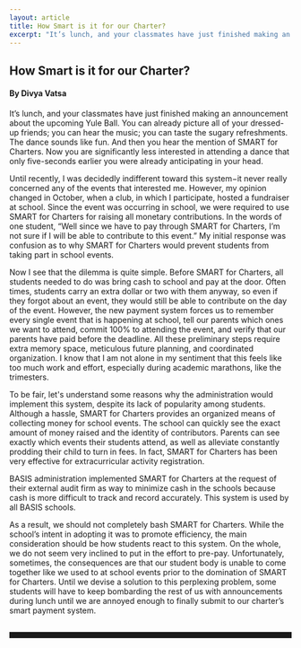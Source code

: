 ```yaml
---
layout: article
title: How Smart is it for our Charter?
excerpt: "It’s lunch, and your classmates have just finished making an announcement about the upcoming Yule Ball. You can already picture all of your dressed-up friends; you can hear the music; you can taste the sugary refreshments."
---
```


<h2>How Smart is it for our Charter?</h2>
<h4>By Divya Vatsa</h4>

It’s lunch, and your classmates have just finished making an announcement about the upcoming Yule Ball. You can already picture all of your dressed-up friends; you can hear the music; you can taste the sugary refreshments. The dance sounds like fun. And then you hear the mention of SMART for Charters. Now you are significantly less interested in attending a dance that only five-seconds earlier you were already anticipating in your head.

Until recently, I was decidedly indifferent toward this system−it never really concerned any of the events that interested me. However, my opinion changed in October, when a club, in which I participate, hosted a fundraiser at school. Since the event was occurring in school, we were required to use SMART for Charters for raising all monetary contributions. In the words of one student, “Well since we have to pay through SMART for Charters, I’m not sure if I will be able to contribute to this event.” My initial response was confusion as to why SMART for Charters would prevent students from taking part in school events.

Now I see that the dilemma is quite simple. Before SMART for Charters, all students needed to do was bring cash to school and pay at the door. Often times, students carry an extra dollar or two with them anyway, so even if they forgot about an event, they would still be able to contribute on the day of the event. However, the new payment system forces us to remember every single event that is happening at school, tell our parents which ones we want to attend, commit 100% to attending the event, and verify that our parents have paid before the deadline. All these preliminary steps require extra memory space, meticulous future planning, and coordinated organization. I know that I am not alone in my sentiment that this feels like too much work and effort, especially during academic marathons, like the trimesters. 

To be fair, let's understand some reasons why the administration would implement this system, despite its lack of popularity among students. Although a hassle, SMART for Charters provides an organized means of collecting money for school events. The school can quickly see the exact amount of money raised and the identity of contributors. Parents can see exactly which events their students attend, as well as alleviate constantly prodding their child to turn in fees. In fact, SMART for Charters has been very effective for extracurricular activity registration. 

BASIS administration implemented SMART for Charters at the request of their external audit firm as way to minimize cash in the schools because cash is more difficult to track and record accurately. This system is used by all BASIS schools.

As a result, we should not completely bash SMART for Charters. While the school’s intent in adopting it was to promote efficiency, the main consideration should be how students react to this system. On the whole, we do not seem very inclined to put in the effort to pre-pay. Unfortunately, sometimes, the consequences are that our student body is unable to come together like we used to at school events prior to the domination of SMART for Charters. Until we devise a solution to this perplexing problem, some students will have to keep bombarding the rest of us with announcements during lunch until we are annoyed enough to finally submit to our charter’s smart payment system.

<hr style="color:black; border-width:2px; border-color:black; margin: 0px; margin-top: 30px; padding-bottom: 10px;">
